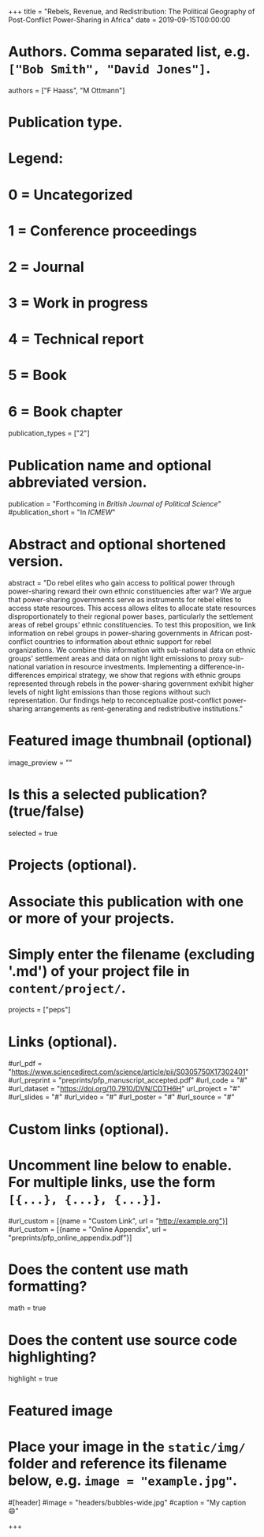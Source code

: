 +++
title = "Rebels, Revenue, and Redistribution: The Political Geography of Post-Conflict Power-Sharing in Africa"
date = 2019-09-15T00:00:00

# Authors. Comma separated list, e.g. `["Bob Smith", "David Jones"]`.
authors = ["F Haass", "M Ottmann"]

# Publication type.
# Legend:
# 0 = Uncategorized
# 1 = Conference proceedings
# 2 = Journal
# 3 = Work in progress
# 4 = Technical report
# 5 = Book
# 6 = Book chapter
publication_types = ["2"]

# Publication name and optional abbreviated version.
publication = "Forthcoming in *British Journal of Political Science*"
#publication_short = "In *ICMEW*"

# Abstract and optional shortened version.
abstract = "Do rebel elites who gain access to political power through power-sharing reward their own ethnic constituencies after war? We argue that power-sharing governments serve as instruments for rebel elites to access state resources. This access allows elites to allocate state resources disproportionately to their regional power bases, particularly the settlement areas of rebel groups’ ethnic constituencies. To test this proposition, we link information on rebel groups in power-sharing governments in African post-conflict countries to information about ethnic support for rebel organizations. We combine this information with sub-national data on ethnic groups' settlement areas and data on night light emissions to proxy sub-national variation in resource investments. Implementing a difference-in-differences empirical strategy, we show that regions with ethnic groups represented through rebels in the power-sharing government exhibit higher levels of night light emissions than those regions without such representation. Our findings help to reconceptualize post-conflict power-sharing arrangements as rent-generating and redistributive institutions."

# Featured image thumbnail (optional)
image_preview = ""

# Is this a selected publication? (true/false)
selected = true

# Projects (optional).
#   Associate this publication with one or more of your projects.
#   Simply enter the filename (excluding '.md') of your project file in `content/project/`.
projects = ["peps"]

# Links (optional).
#url_pdf = "https://www.sciencedirect.com/science/article/pii/S0305750X17302401"
#url_preprint = "preprints/pfp_manuscript_accepted.pdf"
#url_code = "#"
#url_dataset = "https://doi.org/10.7910/DVN/CDTH6H"
url_project = "#"
#url_slides = "#"
#url_video = "#"
#url_poster = "#"
#url_source = "#"

# Custom links (optional).
#   Uncomment line below to enable. For multiple links, use the form `[{...}, {...}, {...}]`.
#url_custom = [{name = "Custom Link", url = "http://example.org"}]
#url_custom = [{name = "Online Appendix", url = "preprints/pfp_online_appendix.pdf"}]

# Does the content use math formatting?
math = true

# Does the content use source code highlighting?
highlight = true

# Featured image
# Place your image in the `static/img/` folder and reference its filename below, e.g. `image = "example.jpg"`.
#[header]
#image = "headers/bubbles-wide.jpg"
#caption = "My caption :smile:"

+++

